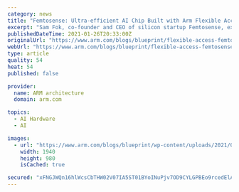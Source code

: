```yaml
---
category: news
title: "Femtosense: Ultra-efficient AI Chip Built with Arm Flexible Access"
excerpt: "Sam Fok, co-founder and CEO of silicon startup Femtosense, explains how Arm Flexible Access for Startups enables the development of a neuromorphic AI chip"
publishedDateTime: 2021-01-26T20:33:00Z
originalUrl: "https://www.arm.com/blogs/blueprint/flexible-access-femtosense"
webUrl: "https://www.arm.com/blogs/blueprint/flexible-access-femtosense"
type: article
quality: 54
heat: 54
published: false

provider:
  name: ARM architecture
  domain: arm.com

topics:
  - AI Hardware
  - AI

images:
  - url: "https://www.arm.com/blogs/blueprint/wp-content/uploads/2021/01/sam_fok_main.jpg"
    width: 1940
    height: 980
    isCached: true

secured: "xFNGJWQn16hlWcsCbTHW02V07IA5ST01BYoINuPjv7OD9CYLGPBEo9rcedElACYpRUJYxOMjvYpe/2vXrUcr9VY4MLlWqJ7jdosy30KWmFv4Xpc+6EF7ttynnrjfw1cQqEFwRa2+1pBiVed+I6X1y2jOfj7XkqS9xaa5vuCEmjrBou5bTkqcqeaK8hp0OFBCbJ6Fu7MS14PxKgTCUDyzHDJBvcYKDUg76rFkp+EQu2jSpLMdHZSgZ5LBpmWHMjjLvi1CXNSI2ZrTNztjkSWohsHugbjGKgDM9UphtdbmaCO/dQivnLdHoiPk4bPjFVy9Ooh+klGMeY7Va4SL63jAOQNM8gQsq4EXlEu2nmncVGU=;nAWspJCWt3OUbJm3sygHdA=="
---
```


